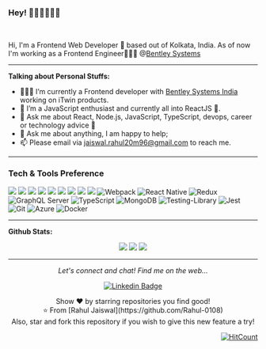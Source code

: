 ### Hey! 👋🏽👋🏽👋🏽


<br/>

Hi, I'm a Frontend Web Developer 🚀 based out of Kolkata, India. As of now I'm working as a Frontend Engineer👨🏽‍💼 @[Bentley Systems](https://www.bentley.com/) 

---
  
**Talking about Personal Stuffs:**

- 👨🏽‍💻 I’m currently a Frontend developer with [Bentley Systems India](https://www.bentley.com/) working on iTwin products.
- 🌱 I’m a JavaScript enthusiast and currently all into ReactJS 🧡. 
- 🤔 Ask me about React, Node.js, JavaScript, TypeScript, devops, career or technology advice 🙌
- 💬 Ask me about anything, I am happy to help;
- 📫 Please email via jaiswal.rahul20m96@gmail.com to reach me.

---


### Tech & Tools Preference

<img src = "https://img.shields.io/badge/-HTML5-E34F26?style=flat&logo=html5&logoColor=white"> <img src = "https://img.shields.io/badge/-CSS3-1572B6?style=flat&logo=css3&logoColor=white">
<img src="https://img.shields.io/badge/-JavaScript-eed718?style=flat&logo=javascript&logoColor=ffffff">
<img src="https://img.shields.io/badge/-React-000000?style=flat&logo=react&logoColor=00c8ff">
<img src="https://img.shields.io/badge/-GraphQL-e535ab?style=flat&logo=graphql&logoColor=FFFFFF">
<img src="https://img.shields.io/badge/-Express.js-787878?style=flat">
<img src="https://img.shields.io/badge/-Node.js-3C873A?style=flat&logo=Node.js&logoColor=white">
<img src="https://img.shields.io/badge/-Firebase-FFA611?style=flat&logo=firebase&logoColor=FFFFFF">
<img src="https://img.shields.io/badge/-Progressive Web Apps-5A0FC8?style=flat">
<img alt="Webpack" src="https://img.shields.io/badge/webpack-%238DD6F9.svg?style=for-the-badge&logo=webpack&logoColor=black" />
<img alt="React Native" src="https://img.shields.io/badge/react_native-%2320232a.svg?style=for-the-badge&logo=react&logoColor=%2361DAFB"/>
<img alt="Redux" src="https://img.shields.io/badge/redux-%23593d88.svg?style=for-the-badge&logo=redux&logoColor=white"/>
<img alt="GraphQL Server" src="https://img.shields.io/badge/graphql%20Server-%23563D7C.svg?style=for-the-badge&logo=graphql&logoColor=white"/>
<img alt="TypeScript" src="https://img.shields.io/badge/typescript-%23007ACC.svg?style=for-the-badge&logo=typescript&logoColor=white"/>
<img alt="MongoDB" src ="https://img.shields.io/badge/MongoDB-%234ea94b.svg?style=for-the-badge&logo=mongodb&logoColor=white"/>
<img alt="Testing-Library" src="https://img.shields.io/badge/-TestingLibrary-%23E33332?style=for-the-badge&logo=testing-library&logoColor=white"/>
<img alt="Jest" src="https://img.shields.io/badge/-jest-%23C21325?style=for-the-badge&logo=jest&logoColor=white"/>
<img alt="Git" src="https://img.shields.io/badge/git-%23F05033.svg?style=for-the-badge&logo=git&logoColor=white"/>
<img alt="Azure" src="https://img.shields.io/badge/azure-%230072C6.svg?style=for-the-badge&logo=azure-devops&logoColor=white"/>
<img alt="Docker" src="https://img.shields.io/badge/docker-%230db7ed.svg?style=for-the-badge&logo=docker&logoColor=white"/>

---

**Github Stats:**

<p align="center">
  
  <img src="https://github-readme-stats.vercel.app/api?username=Rahul-0108&hide=stars&show_icons=true&theme=dracula&line_height=32">
  <img src="https://github-readme-stats.vercel.app/api/top-langs/?username=Rahul-0108&count_private=true&theme=dracula">
   <img src="https://github-readme-streak-stats.herokuapp.com/?user=Rahul-0108&theme=algolia&hide_border=true">

</p>

---

<p align="center">
  <i>Let's connect and chat! Find me on the web...</i>
</p>   

<div align="center">
  
   [![Linkedin Badge](https://img.shields.io/badge/@rahul-blue?style=flat-square&logo=Linkedin&logoColor=white&link=https://www.linkedin.com/in/rahul-jaiswal-35b501213/)](https://www.linkedin.com/in/rahul-jaiswal-35b501213/)
  
</div>  
    
  <p align="center">
    Show ❤️ by starring repositories you find good! 
    <br />
    ⭐️ From [Rahul Jaiswal](https://github.com/Rahul-0108)
    <br />
    Also, star and fork this repository if you wish to give this new feature a try!
  </p>


<div align="right">
  
[![HitCount](https://hits.dwyl.com/Rahul-0108/Rahul-0108.svg)](http://hits.dwyl.com/Rahul-0108/Rahul-0108)

</div>